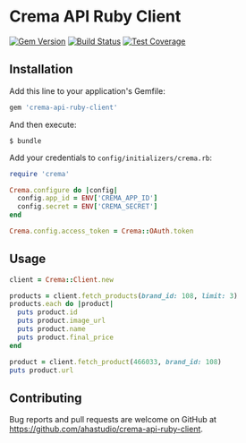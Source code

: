 # Crema API Ruby Client

[![Gem Version](https://badge.fury.io/rb/crema-api-ruby-client.svg)](https://badge.fury.io/rb/crema-api-ruby-client)
[![Build Status](https://travis-ci.org/ahastudio/crema-api-ruby-client.svg?branch=master)](https://travis-ci.org/ahastudio/crema-api-ruby-client)
[![Test Coverage](https://api.codeclimate.com/v1/badges/8619e40dc830edcb215a/test_coverage)](https://codeclimate.com/github/ahastudio/crema-api-ruby-client/test_coverage)

## Installation

Add this line to your application's Gemfile:

```ruby
gem 'crema-api-ruby-client'
```

And then execute:

    $ bundle

Add your credentials to `config/initializers/crema.rb`:

```ruby
require 'crema'

Crema.configure do |config|
  config.app_id = ENV['CREMA_APP_ID']
  config.secret = ENV['CREMA_SECRET']
end

Crema.config.access_token = Crema::OAuth.token
```

## Usage

```ruby
client = Crema::Client.new

products = client.fetch_products(brand_id: 108, limit: 3)
products.each do |product|
  puts product.id
  puts product.image_url
  puts product.name
  puts product.final_price
end

product = client.fetch_product(466033, brand_id: 108)
puts product.url
```

## Contributing

Bug reports and pull requests are welcome
on GitHub at https://github.com/ahastudio/crema-api-ruby-client.
